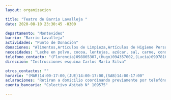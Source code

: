 ```yaml
---
layout: organizacion

title: "Teatro de Barrio Lavalleja "
date: 2020-08-10 23:30:45 -0300

departamento: "Montevideo"
barrio: "Barrio Lavalleja"
actividades: "Punto de Donación"
donaciones: "Alimentos,Artículos de Limpieza,Artículos de Higiene Personal"
necesidades: "Leche en polvo, cocoa, lentejas, azúcar, sal, carne, condimentos, polvo de hornear, pulpa de tomate, frutas, verduras, guantes, alcohol gel"
telefono_contacto: "(Florencia)098865307,(Hugo)094357002,(Lucía)099781693    "
direccion: "Instrucciones esquina Carlos María Silva"

otros_contactos: ""
horario: "(MAR)14:00-17:00,(JUE)14:00-17:00,(SAB)14:00-17:00"
aclaraciones: "Retiran a domicilio coordinando previamente por telefóno"
cuenta_bancaria: "Colectivo Abitab N° 109575"

---
```

